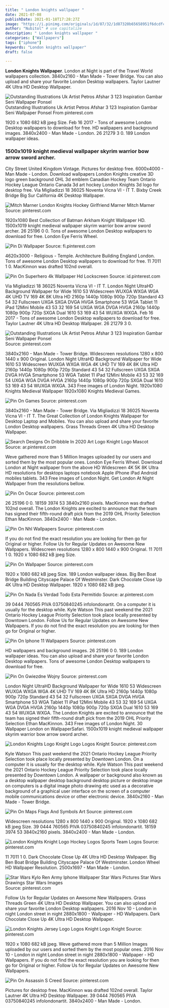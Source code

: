 ```yaml
---
title: " London knights wallpaper "
date: 2021-07-08
publishDate: 2021-01-18T17:28:27Z
image: "https://i.pinimg.com/originals/1d/87/32/1d87320b65658951f6dcdfc08f93b5cd.jpg"
author: "Nubitol" # use capitalize
description: " London knights wallpaper "
categories: ["Wallpapers"]
tags: ["iphone"]
keywords: "London knights wallpaper"
draft: false

---
```



**London Knights Wallpaper**. London at Night is part of the Travel World wallpapers collection. 3840x2160 - Man Made - Tower Bridge. You can also upload and share your favorite London Desktop wallpapers. Taylor Lautner 4K Ultra HD Desktop Wallpaper.

![Outstanding Illustrations Uk Artist Petros Afshar 3 123 Inspiration Gambar Seni Wallpaper Ponsel](https://i.pinimg.com/originals/f2/da/18/f2da1843f3f3f7afe16e5ce07132ed94.png "Outstanding Illustrations Uk Artist Petros Afshar 3 123 Inspiration Gambar Seni Wallpaper Ponsel")
Outstanding Illustrations Uk Artist Petros Afshar 3 123 Inspiration Gambar Seni Wallpaper Ponsel From pinterest.com


1920 x 1080 682 kB jpeg Size. Feb 16 2017 - Tons of awesome London Desktop wallpapers to download for free. HD wallpapers and background images. 3840x2400 - Man Made - London. 26 21279 3 0. 189 London wallpaper ideas.

### 1500x1019 knight medieval wallpaper skyrim warrior bow arrow sword archer.

City Street United Kingdom Vintage. Pictures for desktop free. 6000x4000 - Man Made - London. Download wallpapers London Knights creative 3D logo green background OHL 3d emblem Canadian Hockey Team Ontario Hockey League Ontario Canada 3d art hockey London Knights 3d logo for desktop free. Via Migliadizzi 18 36025 Noventa Vicna VI - IT T. Bixby Creek Bridge Big Sur California 4K Desktop Wallpaper.


![Mitch Marner London Knights Hockey Girlfriend Marner Mitch Marner](https://i.pinimg.com/originals/71/21/7e/71217ed623743b4234e93dca8d9e6655.jpg "Mitch Marner London Knights Hockey Girlfriend Marner Mitch Marner")
Source: pinterest.com

1920x1080 Best Collection of Batman Arkham Knight Wallpaper HD. 1500x1019 knight medieval wallpaper skyrim warrior bow arrow sword archer. 26 25196 0 0. Tons of awesome London Desktop wallpapers to download for free. London Eye Ferris Wheel.

![Pin Di Wallpaper](https://i.pinimg.com/originals/1f/87/8e/1f878ecd4f85d0b6386128135aee5f33.jpg "Pin Di Wallpaper")
Source: fi.pinterest.com

4620x3000 - Religious - Temple. Architecture Building England London. Tons of awesome London Desktop wallpapers to download for free. 11 7011 1 0. MacKinnon was drafted 102nd overall.

![Pin On Superhero 4k Wallpaper Hd Lockscreen](https://i.pinimg.com/originals/98/12/78/981278563f87f2053c067ed73ef8d9bb.jpg "Pin On Superhero 4k Wallpaper Hd Lockscreen")
Source: id.pinterest.com

Via Migliadizzi 18 36025 Noventa Vicna VI - IT T. London Night UltraHD Background Wallpaper for Wide 1610 53 Widescreen WUXGA WXGA WGA 4K UHD TV 169 4K 8K Ultra HD 2160p 1440p 1080p 900p 720p Standard 43 54 32 Fullscreen UXGA SXGA DVGA HVGA Smartphone 53 WGA Tablet 11 iPad 12Mini Mobile 43 53 32 169 54 UXGA WGA DVGA HVGA 2160p 1440p 1080p 900p 720p SXGA Dual 1610 53 169 43 54 WUXGA WXGA. Feb 16 2017 - Tons of awesome London Desktop wallpapers to download for free. Taylor Lautner 4K Ultra HD Desktop Wallpaper. 26 21279 3 0.

![Outstanding Illustrations Uk Artist Petros Afshar 3 123 Inspiration Gambar Seni Wallpaper Ponsel](https://i.pinimg.com/originals/f2/da/18/f2da1843f3f3f7afe16e5ce07132ed94.png "Outstanding Illustrations Uk Artist Petros Afshar 3 123 Inspiration Gambar Seni Wallpaper Ponsel")
Source: pinterest.com

3840x2160 - Man Made - Tower Bridge. Widescreen resolutions 1280 x 800 1440 x 900 Original. London Night UltraHD Background Wallpaper for Wide 1610 53 Widescreen WUXGA WXGA WGA 4K UHD TV 169 4K 8K Ultra HD 2160p 1440p 1080p 900p 720p Standard 43 54 32 Fullscreen UXGA SXGA DVGA HVGA Smartphone 53 WGA Tablet 11 iPad 12Mini Mobile 43 53 32 169 54 UXGA WGA DVGA HVGA 2160p 1440p 1080p 900p 720p SXGA Dual 1610 53 169 43 54 WUXGA WXGA. 343 Free images of London Night. 1920x1080 Knights Medieval Wallpaper 1920x1080 Knights Medieval Games.

![Pin On Games](https://i.pinimg.com/originals/55/29/97/55299705606b48a6574d4a213ea49a06.png "Pin On Games")
Source: pinterest.com

3840x2160 - Man Made - Tower Bridge. Via Migliadizzi 18 36025 Noventa Vicna VI - IT T. The Great Collection of London Knights Wallpaper for Desktop Laptop and Mobiles. You can also upload and share your favorite London Desktop wallpapers. Grass Threads Green 4K Ultra HD Desktop Wallpaper.

![Search Designs On Dribbble In 2020 Art Logo Knight Logo Mascot](https://i.pinimg.com/originals/ed/c5/94/edc5945ea401ceb7ba802d2d3f799158.png "Search Designs On Dribbble In 2020 Art Logo Knight Logo Mascot")
Source: ar.pinterest.com

Weve gathered more than 5 Million Images uploaded by our users and sorted them by the most popular ones. London Eye Ferris Wheel. Download London at Night wallpaper from the above HD Widescreen 4K 5K 8K Ultra HD resolutions for desktops laptops notebook Apple iPhone iPad Android mobiles tablets. 343 Free images of London Night. Get London At Night Wallpaper from the resolutions bellow.

![Pin On Oscar](https://i.pinimg.com/originals/48/89/da/4889dabc7e1c13b2bf6a10635239e7f6.jpg "Pin On Oscar")
Source: pinterest.com

26 25196 0 0. 18159 3974 53 3840x2160 pixels. MacKinnon was drafted 102nd overall. The London Knights are excited to announce that the team has signed their fifth-round draft pick from the 2019 OHL Priority Selection Ethan MacKinnon. 3840x2400 - Man Made - London.

![Pin On Nhl Wallpapers](https://i.pinimg.com/originals/48/4e/0c/484e0c5f9c80727497306019689ae4ae.png "Pin On Nhl Wallpapers")
Source: pinterest.com

If you do not find the exact resolution you are looking for then go for Original or higher. Follow Us for Regular Updates on Awesome New Wallpapers. Widescreen resolutions 1280 x 800 1440 x 900 Original. 11 7011 1 0. 1920 x 1080 682 kB jpeg Size.

![Pin On Wallpaper](https://i.pinimg.com/originals/6e/8d/4a/6e8d4a558b81ee2e63a88994d04d29c2.jpg "Pin On Wallpaper")
Source: pinterest.com

1920 x 1080 682 kB jpeg Size. 189 London wallpaper ideas. Big Ben Boat Bridge Building Cityscape Palace Of Westminster. Dark Chocolate Close Up 4K Ultra HD Desktop Wallpaper. 1920 x 1080 682 kB jpeg.

![Pin On Nada Es Verdad Todo Esta Permitido](https://i.pinimg.com/originals/9e/ac/55/9eac55fa66b5c85fa4a68b0ab058c2a2.jpg "Pin On Nada Es Verdad Todo Esta Permitido")
Source: ar.pinterest.com

39 0444 760565 PIVA 03750840245 infolondonartit. On a computer it is usually for the desktop while. Kyle Watson This past weekend the 2021 Ontario Hockey League Priority Selection took place locally presented by Downtown London. Follow Us for Regular Updates on Awesome New Wallpapers. If you do not find the exact resolution you are looking for then go for Original or higher.

![Pin On Iphone 11 Wallpapers](https://i.pinimg.com/originals/c4/13/40/c41340a5961485ace7e27b9c08fc513d.jpg "Pin On Iphone 11 Wallpapers")
Source: pinterest.com

HD wallpapers and background images. 26 25196 0 0. 189 London wallpaper ideas. You can also upload and share your favorite London Desktop wallpapers. Tons of awesome London Desktop wallpapers to download for free.

![Pin On Gwiezdne Wojny](https://i.pinimg.com/originals/e3/21/87/e32187ce7ff6c22b0eb8170739f6f30b.jpg "Pin On Gwiezdne Wojny")
Source: pinterest.com

London Night UltraHD Background Wallpaper for Wide 1610 53 Widescreen WUXGA WXGA WGA 4K UHD TV 169 4K 8K Ultra HD 2160p 1440p 1080p 900p 720p Standard 43 54 32 Fullscreen UXGA SXGA DVGA HVGA Smartphone 53 WGA Tablet 11 iPad 12Mini Mobile 43 53 32 169 54 UXGA WGA DVGA HVGA 2160p 1440p 1080p 900p 720p SXGA Dual 1610 53 169 43 54 WUXGA WXGA. The London Knights are excited to announce that the team has signed their fifth-round draft pick from the 2019 OHL Priority Selection Ethan MacKinnon. 343 Free images of London Night. 30 Wallpaper London on WallpaperSafari. 1500x1019 knight medieval wallpaper skyrim warrior bow arrow sword archer.

![London Knights Logo Knight Logo Logos Knight](https://i.pinimg.com/originals/c2/8f/7c/c28f7c712bb1cb1d376c3a7c3653bbd1.png "London Knights Logo Knight Logo Logos Knight")
Source: pinterest.com

Kyle Watson This past weekend the 2021 Ontario Hockey League Priority Selection took place locally presented by Downtown London. On a computer it is usually for the desktop while. Kyle Watson This past weekend the 2021 Ontario Hockey League Priority Selection took place locally presented by Downtown London. A wallpaper or background also known as a desktop wallpaper desktop background desktop picture or desktop image on computers is a digital image photo drawing etc used as a decorative background of a graphical user interface on the screen of a computer mobile communications device or other electronic device. 3840x2160 - Man Made - Tower Bridge.

![Pin On Maps Flags And Symbols Art](https://i.pinimg.com/originals/b5/f1/b5/b5f1b5b78a78964d9c69bbd7544f1ae3.jpg "Pin On Maps Flags And Symbols Art")
Source: pinterest.com

Widescreen resolutions 1280 x 800 1440 x 900 Original. 1920 x 1080 682 kB jpeg Size. 39 0444 760565 PIVA 03750840245 infolondonartit. 18159 3974 53 3840x2160 pixels. 3840x2400 - Man Made - London.

![London Knights Knight Logo Hockey Logos Sports Team Logos](https://i.pinimg.com/originals/7e/20/7f/7e207f58726f0308b96b9fb1eddcb9bd.png "London Knights Knight Logo Hockey Logos Sports Team Logos")
Source: pinterest.com

11 7011 1 0. Dark Chocolate Close Up 4K Ultra HD Desktop Wallpaper. Big Ben Boat Bridge Building Cityscape Palace Of Westminster. London Wheel HD Wallpaper Resolution. 2500x1697 - Man Made - London.

![Star Wars Kylo Ren Army Iphone Wallpaper Star Wars Pictures Star Wars Drawings Star Wars Images](https://i.pinimg.com/originals/70/4b/a0/704ba004fb8b2f75deb6f134554e1989.jpg "Star Wars Kylo Ren Army Iphone Wallpaper Star Wars Pictures Star Wars Drawings Star Wars Images")
Source: pinterest.com

Follow Us for Regular Updates on Awesome New Wallpapers. Grass Threads Green 4K Ultra HD Desktop Wallpaper. You can also upload and share your favorite London Desktop wallpapers. 2016 Nov 10 - London in night London street in night 2880x1800 - Wallpaper - HD Wallpapers. Dark Chocolate Close Up 4K Ultra HD Desktop Wallpaper.

![London Knights Jersey Logo Logos Knight Logo Knight](https://i.pinimg.com/originals/fc/68/37/fc68376836fa7466c2ed484f796cf793.png "London Knights Jersey Logo Logos Knight Logo Knight")
Source: pinterest.com

1920 x 1080 682 kB jpeg. Weve gathered more than 5 Million Images uploaded by our users and sorted them by the most popular ones. 2016 Nov 10 - London in night London street in night 2880x1800 - Wallpaper - HD Wallpapers. If you do not find the exact resolution you are looking for then go for Original or higher. Follow Us for Regular Updates on Awesome New Wallpapers.

![Pin On Assassin S Creed](https://i.pinimg.com/originals/1d/87/32/1d87320b65658951f6dcdfc08f93b5cd.jpg "Pin On Assassin S Creed")
Source: pinterest.com

Pictures for desktop free. MacKinnon was drafted 102nd overall. Taylor Lautner 4K Ultra HD Desktop Wallpaper. 39 0444 760565 PIVA 03750840245 infolondonartit. 3840x2400 - Man Made - London.

